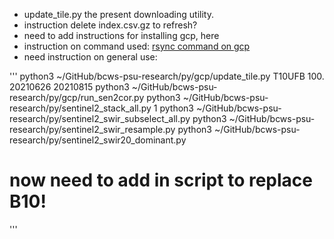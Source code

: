 * update_tile.py the present downloading utility.
* instruction delete index.csv.gz to refresh?
* need to add instructions for installing gcp, here
* instruction on command used: [rsync command on gcp](https://cloud.google.com/storage/docs/gsutil/commands/rsync)
* need instruction on general use:

'''
 python3 ~/GitHub/bcws-psu-research/py/gcp/update_tile.py T10UFB 100.  20210626 20210815 
 python3 ~/GitHub/bcws-psu-research/py/gcp/run_sen2cor.py 
 python3 ~/GitHub/bcws-psu-research/py/sentinel2_stack_all.py  1 
 python3 ~/GitHub/bcws-psu-research/py/sentinel2_swir_subselect_all.py
 python3 ~/GitHub/bcws-psu-research/py/sentinel2_swir_resample.py 
 python3 ~/GitHub/bcws-psu-research/py/sentinel2_swir20_dominant.py
# now need to add in script to replace B10!
'''
